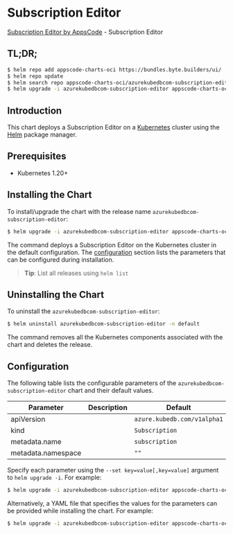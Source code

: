 # Subscription Editor

[Subscription Editor by AppsCode](https://byte.builders) - Subscription Editor

## TL;DR;

```bash
$ helm repo add appscode-charts-oci https://bundles.byte.builders/ui/
$ helm repo update
$ helm search repo appscode-charts-oci/azurekubedbcom-subscription-editor --version=v0.5.0
$ helm upgrade -i azurekubedbcom-subscription-editor appscode-charts-oci/azurekubedbcom-subscription-editor -n default --create-namespace --version=v0.5.0
```

## Introduction

This chart deploys a Subscription Editor on a [Kubernetes](http://kubernetes.io) cluster using the [Helm](https://helm.sh) package manager.

## Prerequisites

- Kubernetes 1.20+

## Installing the Chart

To install/upgrade the chart with the release name `azurekubedbcom-subscription-editor`:

```bash
$ helm upgrade -i azurekubedbcom-subscription-editor appscode-charts-oci/azurekubedbcom-subscription-editor -n default --create-namespace --version=v0.5.0
```

The command deploys a Subscription Editor on the Kubernetes cluster in the default configuration. The [configuration](#configuration) section lists the parameters that can be configured during installation.

> **Tip**: List all releases using `helm list`

## Uninstalling the Chart

To uninstall the `azurekubedbcom-subscription-editor`:

```bash
$ helm uninstall azurekubedbcom-subscription-editor -n default
```

The command removes all the Kubernetes components associated with the chart and deletes the release.

## Configuration

The following table lists the configurable parameters of the `azurekubedbcom-subscription-editor` chart and their default values.

|     Parameter      | Description |                Default                 |
|--------------------|-------------|----------------------------------------|
| apiVersion         |             | <code>azure.kubedb.com/v1alpha1</code> |
| kind               |             | <code>Subscription</code>              |
| metadata.name      |             | <code>subscription</code>              |
| metadata.namespace |             | <code>""</code>                        |


Specify each parameter using the `--set key=value[,key=value]` argument to `helm upgrade -i`. For example:

```bash
$ helm upgrade -i azurekubedbcom-subscription-editor appscode-charts-oci/azurekubedbcom-subscription-editor -n default --create-namespace --version=v0.5.0 --set apiVersion=azure.kubedb.com/v1alpha1
```

Alternatively, a YAML file that specifies the values for the parameters can be provided while
installing the chart. For example:

```bash
$ helm upgrade -i azurekubedbcom-subscription-editor appscode-charts-oci/azurekubedbcom-subscription-editor -n default --create-namespace --version=v0.5.0 --values values.yaml
```
